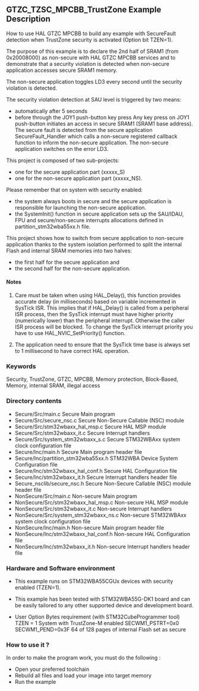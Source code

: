 ## <b>GTZC_TZSC_MPCBB_TrustZone Example Description</b>

How to use HAL GTZC MPCBB to build any example with SecureFault detection when TrustZone
security is activated (Option bit TZEN=1).

The purpose of this example is to declare the 2nd half of SRAM1 (from 0x20008000) as non-secure
with HAL GTZC MPCBB services and to demonstrate that a security violation is detected when
non-secure application accesses secure SRAM1 memory.

The non-secure application toggles LD3 every second until the security violation is detected.

The security violation detection at SAU level is triggered by two means:
- automatically after 5 seconds
- before through the JOY1 push-button key press
Any key press on JOY1 push-button initiates an access in secure SRAM1 (SRAM1 base address).
The secure fault is detected from the secure application SecureFault_Handler which calls a
non-secure registered callback function to inform the non-secure application. The non-secure
application switches on the error LD3.

This project is composed of two sub-projects:
- one for the secure application part (xxxxx_S)
- one for the non-secure application part (xxxxx_NS).

Please remember that on system with security enabled:
- the system always boots in secure and the secure application is responsible for
launching the non-secure application.
- the SystemInit() function in secure application sets up the SAU/IDAU, FPU and
secure/non-secure interrupts allocations defined in partition_stm32wba55xx.h file.

This project shows how to switch from secure application to non-secure application
thanks to the system isolation performed to split the internal Flash and internal SRAM memories
into two halves:
 - the first half for the secure application and
 - the second half for the non-secure application.

#### <b>Notes</b>

1. Care must be taken when using HAL_Delay(), this function provides accurate delay (in milliseconds)
      based on variable incremented in SysTick ISR. This implies that if HAL_Delay() is called from
      a peripheral ISR process, then the SysTick interrupt must have higher priority (numerically lower)
      than the peripheral interrupt. Otherwise the caller ISR process will be blocked.
      To change the SysTick interrupt priority you have to use HAL_NVIC_SetPriority() function.

2.  The application need to ensure that the SysTick time base is always set to 1 millisecond
      to have correct HAL operation.

### <b>Keywords</b>

Security, TrustZone, GTZC, MPCBB, Memory protection, Block-Based, Memory, internal SRAM, illegal access

### <b>Directory contents</b>

  - Secure/Src/main.c                     Secure Main program
  - Secure/Src/secure_nsc.c               Secure Non-Secure Callable (NSC) module
  - Secure/Src/stm32wbaxx_hal_msp.c       Secure HAL MSP module
  - Secure/Src/stm32wbaxx_it.c            Secure Interrupt handlers
  - Secure/Src/system_stm32wbaxx_s.c      Secure STM32WBAxx system clock configuration file
  - Secure/Inc/main.h                     Secure Main program header file
  - Secure/Inc/partition_stm32wba55xx.h   STM32WBA Device System Configuration file
  - Secure/Inc/stm32wbaxx_hal_conf.h      Secure HAL Configuration file
  - Secure/Inc/stm32wbaxx_it.h            Secure Interrupt handlers header file
  - Secure_nsclib/secure_nsc.h            Secure Non-Secure Callable (NSC) module header file
  - NonSecure/Src/main.c                  Non-secure Main program
  - NonSecure/Src/stm32wbaxx_hal_msp.c    Non-secure HAL MSP module
  - NonSecure/Src/stm32wbaxx_it.c         Non-secure Interrupt handlers
  - NonSecure/Src/system_stm32wbaxx_ns.c  Non-secure STM32WBAxx system clock configuration file
  - NonSecure/Inc/main.h                  Non-secure Main program header file
  - NonSecure/Inc/stm32wbaxx_hal_conf.h   Non-secure HAL Configuration file
  - NonSecure/Inc/stm32wbaxx_it.h         Non-secure Interrupt handlers header file

### <b>Hardware and Software environment</b>

  - This example runs on STM32WBA55CGUx devices with security enabled (TZEN=1).

 - This example has been tested with STM32WBA55G-DK1 board and can be
    easily tailored to any other supported device and development board.

  - User Option Bytes requirement (with STM32CubeProgrammer tool)
     TZEN = 1                            System with TrustZone-M enabled
     SECWM1_PSTRT=0x0  SECWM1_PEND=0x3F  64 of 128 pages of internal Flash set as secure

### <b>How to use it ?</b>

In order to make the program work, you must do the following :

- Open your preferred toolchain
- Rebuild all files and load your image into target memory
- Run the example
